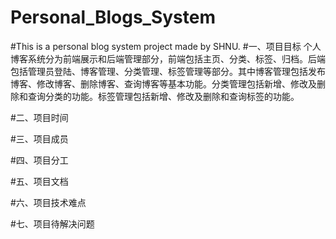 # Personal_Blogs_System
#This is a personal blog system project made by SHNU.
#一、项目目标
个人博客系统分为前端展示和后端管理部分，前端包括主页、分类、标签、归档。后端包括管理员登陆、博客管理、分类管理、标签管理等部分。其中博客管理包括发布博客、修改博客、删除博客、查询博客等基本功能。分类管理包括新增、修改及删除和查询分类的功能。标签管理包括新增、修改及删除和查询标签的功能。

#二、项目时间

#三、项目成员

#四、项目分工

#五、项目文档

#六、项目技术难点

#七、项目待解决问题
